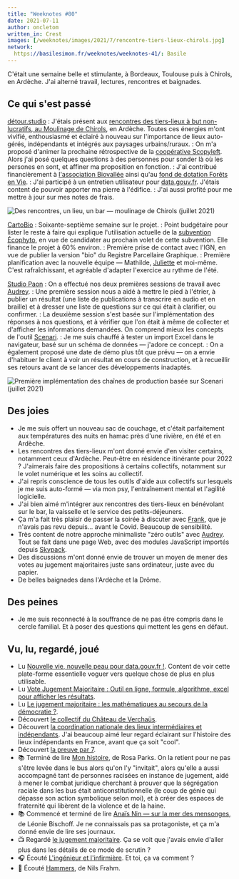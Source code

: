 ```yaml
---
title: "Weeknotes #80"
date: 2021-07-11
author: oncletom
written_in: Crest
images: [/weeknotes/images/2021/7/rencontre-tiers-lieux-chirols.jpg]
network:
  https://basilesimon.fr/weeknotes/weeknotes-41/: Basile
---
```


C'était une semaine belle et stimulante, à Bordeaux, Toulouse puis à Chirols, en Ardèche.
J'ai alterné travail, lectures, rencontres et baignades.

<!--more-->

## Ce qui s'est passé

[détour.studio]
: J'étais présent aux [rencontres des tiers-lieux à but non-lucratifs, au Moulinage de Chirols](http://reseau-relier.org/Rencontres-Tiers-lieux-2021-a), en Ardèche. Toutes ces énergies m'ont vivifié, enthousiasmé et éclairé à nouveau sur l'importance de lieux auto-gérés, indépendants et intégrés aux paysages urbains/ruraux.
: On m'a proposé d'animer la prochaine rétrospective de la [coopérative Scopyleft](http://scopyleft.fr). Alors j'ai posé quelques questions à des personnes pour sonder là où les persones en sont, et affiner ma proposition en fonction.
: J'ai contribué financièrement à [l'association Biovallée](https://www.helloasso.com/associations/association-biovallee/) ainsi qu'au [fond de dotation Forêts en Vie](https://www.helloasso.com/associations/forets-en-vie/).
: J'ai participé à un entretien utilisateur pour [data.gouv.fr](https://data.gouv.fr). J'étais content de pouvoir apporter ma pierre à l'édifice.
: J'ai aussi profité pour me mettre à jour sur mes notes de frais.

![](/weeknotes/images/2021/7/rencontre-tiers-lieux-chirols.jpg "Des rencontres, un lieu, un bar — moulinage de Chirols (juillet 2021)")

[CartoBio]
: Soixante-septième semaine sur le projet.
: Point budgétaire pour lister le reste à faire qui explique l'utilisation actuelle de la [subvention Écophyto](https://agriculture.gouv.fr/le-plan-ecophyto-quest-ce-que-cest), en vue de candidater au prochain volet de cette subvention. Elle finance le projet à 60% environ.
: Première prise de contact avec l'IGN, en vue de publier la version "bio" du Registre Parcellaire Graphique.
: Première planification avec la nouvelle équipe — Mathilde, [Juliette] et moi-même. C'est rafraîchissant, et agréable d'adapter l'exercice au rythme de l'été.

[Studio Paon][EditAdapt]
: On a effectué nos deux premières sessions de travail avec [Audrey].
: Une première session nous a aidé à mettre le pied à l'étrier, à publier un résultat (une liste de publications à transcrire en audio et en braille) et à dresser une liste de questions sur ce qui était à clarifier, ou confirmer.
: La deuxième session s'est basée sur l'implémentation des réponses à nos questions, et à vérifier que l'on était à même de collecter et d'afficher les informations demandées. On comprend mieux les concepts de l'outil [Scenari](https://scenari.kelis.fr/).
: Je me suis chauffé à tester un import Excel dans le navigateur, basé sur un schéma de données — j'adore ce concept.
: On a également proposé une date de démo plus tôt que prévu — on a envie d'habituer le client à voir un résultat en cours de construction, et à recueillir ses retours avant de se lancer des développements inadaptés.

![](/weeknotes/images/2021/7/scenari-home.png "Première implémentation des chaînes de production basée sur Scenari (juillet 2021)")

## Des joies

- Je me suis offert un nouveau sac de couchage, et c'était parfaitement aux températures des nuits en hamac près d'une rivière, en été et en Ardèche.
- Les rencontres des tiers-lieux m'ont donné envie d'en visiter certains, notamment ceux d'Ardèche. Peut-être en résidence itinérante pour 2022 ? J'aimerais faire des propositions à certains collectifs, notamment sur le volet numérique et les soins au collectif.
- J'ai repris conscience de tous les outils d'aide aux collectifs sur lesquels je me suis auto-formé — via mon psy, l'entraînement mental et l'agilité logicielle.
- J'ai bien aimé m'intégrer aux rencontres des tiers-lieux en bénévolant sur le bar, la vaisselle et le service des petits-déjeuners.
- Ça m'a fait très plaisir de passer la soirée à discuter avec [Frank](https://frank.taillandier.me/), que je n'avais pas revu depuis… avant le Covid. Beaucoup de sensibilité.
- Très content de notre approche minimaliste "zéro outils" avec [Audrey]. Tout se fait dans une page Web, avec des modules JavaScript importés depuis [Skypack](https://www.skypack.dev/).
- Des discussions m'ont donné envie de trouver un moyen de mener des votes au jugement majoritaires juste sans ordinateur, juste avec du papier.
- De belles baignades dans l'Ardèche et la Drôme.

## Des peines

- Je me suis reconnecté à la souffrance de ne pas être compris dans le cercle familial. Et à poser des questions qui mettent les gens en défaut.

## Vu, lu, regardé, joué

- Lu [Nouvelle vie, nouvelle peau pour data.gouv.fr !](https://www.data.gouv.fr/fr/posts/nouvelle-vie-nouvelle-peau-pour-data-gouv-fr/). Content de voir cette plate-forme essentielle voguer vers quelque chose de plus en plus utilisable.
- Lu [Vote Jugement Majoritaire : Outil en ligne, formule, algorithme, excel pour afficher les résultats](https://florence-chatelot.fr/vote-jugement-majoritaire-outils-formule-et-tableau-excel-pour-afficher-les-resultats/).
- Lu [Le jugement majoritaire : les mathématiques au secours de la démocratie ?](https://blogs.mediapart.fr/leo-barbier/blog/211018/le-jugement-majoritaire-les-mathematiques-au-secours-de-la-democratie).
- Découvert [le collectif du Château de Verchaüs](https://www.chateaudeverchaus.com/).
- Découvert [la coordination nationale des lieux intermédiaires et indépendants](http://cnlii.org). J'ai beaucoup aimé leur regard éclairant sur l'histoire des lieux indépendants en France, avant que ça soit "cool".
- Découvert [la preuve par 7](https://lapreuvepar7.fr/).
- 📚 Terminé de lire [Mon histoire](https://www.editionslibertalia.com/catalogue/poche/rosa-parks-mon-histoire), de Rosa Parks. On la retient pour ne pas s'être levée dans le bus alors qu'on l'y "invitait", alors qu'elle a aussi accompagné tant de personnes racisées en instance de jugement, aidé à mener le combat juridique cherchant à prouver que la ségrégation raciale dans les bus était anticonstitutionnelle (le coup de génie qui dépasse son action symbolique selon moi), et à créer des espaces de fraternité qui libèrent de la violence et de la haine.
- 📚 Commencé et terminé de lire [Anaïs Nin — sur la mer des mensonges](https://www.casterman.com/Bande-dessinee/Catalogue/albums/anais-nin), de Léonie Bischoff. Je ne connaissais pas sa protagoniste, et ça m'a donné envie de lire ses journaux.
- 📺 Regardé [le jugement majoritaire](https://www.youtube.com/watch?v=_MAo8pUl0U4). Ça se voit que j'avais envie d'aller plus dans les détails de ce mode de scrutin ?
- 🎧 Écouté [L'ingénieur et l'infirmière](https://www.binge.audio/podcast/le-coeur-sur-la-table/lingenieur-et-linfirmiere). Et toi, ça va comment ?
- 🎵 Écouté [Hammers](https://www.youtube.com/watch?v=LNyJ96w7A7U), de Nils Frahm.

[détour.studio]: /
[Solstice]: https://solstice.coop/
[Stylo]: https://github.com/EcrituresNumeriques/stylo
[CartoBio]: https://cartobio.org/
[EditAdapt]: http://editadapt.fr/
[Usine Vivante]: https://www.usinevivante.org
[La Zone]: http://la.zone
[YesWiki]: https://yeswiki.net
[DataGalaxy]: https://www.datagalaxy.com/
[Classes à 12]: https://beta.gouv.fr/startups/classes12.html

[Noémie]: https://noemiegirard.co
[Sandra]: https://sandrakpodar.net/
[Juliette]: https://twitter.com/ju_net01
[Sofia]: https://twitter.com/sofiaboulaarab
[Guillaume]: https://www.yuzutech.fr/
[Antoine]: https://www.quaternum.net/
[Yannick]: https://elsif.fr/
[Basile]: https://basilesimon.fr/
[Maïtané]: https://maiwann.net/
[Laurent]: https://cocotier.xyz/
[Audrey]: https://fr.linkedin.com/in/audreybramy
